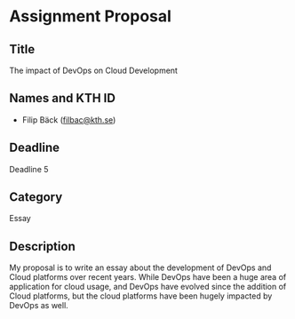 # Assignment Proposal

## Title

The impact of DevOps on Cloud Development

## Names and KTH ID
  - Filip Bäck (filbac@kth.se)

## Deadline

Deadline 5

## Category

Essay

## Description

My proposal is to write an essay about the development of DevOps and Cloud platforms over recent years. While DevOps have been a huge area of application for cloud usage, and DevOps have evolved since the addition of Cloud platforms, but the cloud platforms have been hugely impacted by DevOps as well.